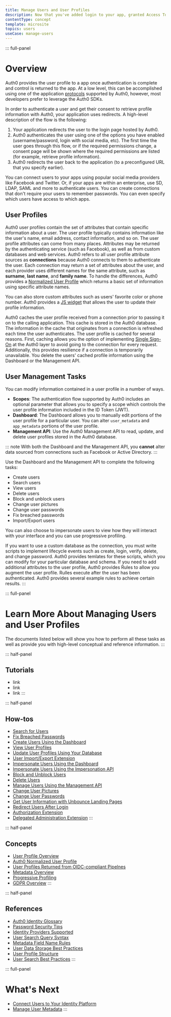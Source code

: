 ```yaml
---
title: Manage Users and User Profiles
description: Now that you've added login to your app, granted Access Tokens and protected your API, it's time to manage your users and their identity information.
contentType: concept
template: microsite
topics: users
useCase: manage-users
---
```

::: full-panel
# Overview

Auth0 provides the user profile to a app once authentication is complete and control is returned to the app. At a low level, this can be accomplished using one of the application [protocols](/protocols) supported by Auth0, however, most developers prefer to leverage the Auth0 SDKs.

In order to authenticate a user and get their consent to retrieve profile information with Auth0, your application uses redirects. A high-level description of the flow is the following:

1. Your application redirects the user to the login page hosted by Auth0.
2. Auth0 authenticates the user using one of the options you have enabled (username/password, login with social media, etc). The first time the user goes through this flow, or if the required permissions change, a consent page will be shown where the required permissions are listed (for example, retrieve profile information).
3. Auth0 redirects the user back to the application (to a preconfigured URL that you specify earlier).

You can connect users to your apps using popular social media providers like Facebook and Twitter. Or, if your apps are within an enterprise, use SD, LDAP, SAML and more to authenticate users. You can create connections that don't require your users to remember passwords. You can even specify which users have access to which apps. 

## User Profiles

Auth0 user profiles contain the set of attributes that contain specific information about a user. The user profile typically contains information like the user's name, email address, contact information, and so on. The user profile attributes can come from many places. Attributes may be returned by the authenticating service (such as Facebook), as well as from custom databases and web services. Auth0 refers to all user profile attribute sources as **connections** because Auth0 connects to them to authenticate the user. Each connection may return a set of attributes about the user, and each provider uses different names for the same attribute, such as **surname**, **last name**, and **family name**. To handle the differences, Auth0 provides a [Normalized User Profile](/user-profile/normalized/auth0) which returns a basic set of information using specific attribute names.

You can also store custom attributes such as users' favorite color or phone number. Auth0 provides a [JS widget](/https://github.com/auth0-community/auth0-editprofile-widget) that allows the user to update their profile information. 

Auth0 caches the user profile received from a connection prior to passing it on to the calling application. This cache is stored in the Auth0 database. The information in the cache that originates from a connection is refreshed each time the user authenticates. The user profile is cached for several reasons. First, caching allows you the option of implementing [Single Sign-On](/sso) at the Auth0 layer to avoid going to the connection for every request. Additionally, this provides resilience if a connection is temporarily unavailable. You delete the users' cached profile information using the Dashboard or the Management API. 

## User Management Tasks

You can modify information contained in a user profile in a number of ways. 

* **Scopes**: The authentication flow supported by Auth0 includes an optional parameter that allows you to specify a scope which controls the user profile information included in the ID Token (JWT).
* **Dashboard**: The Dashboard allows you to manually edit portions of the user profile for a particular user. You can alter `user_metadata` and `app_metadata` portions of the user profile. 
* **Management API**: Use the Auth0 Management API to read, update, and delete user profiles stored in the Auth0 database. 

::: note
With both the Dashboard and the Management API, you **cannot** alter data sourced from connections such as Facebook or Active Directory. 
:::

Use the Dashboard and the Management API to complete the following tasks:
   * Create users
   * Search users
   * View users
   * Delete users
   * Block and unblock users
   * Change user pictures
   * Change user passwords
   * Fix breached passwords
   * Import/Export users

You can also choose to impersonate users to view how they will interact with your interface and you can use progressive profiling.

If you want to use a custom database as the connection, you must write scripts to implement lifecycle events such as create, login, verify, delete, and change password. Auth0 provides temlates for these scripts, which you can modify for your particular database and schema. If you need to add additional attributes to the user profile, Auth0 provides Rules to allow you augment the user profile. Rulles execute after the user has been authenticated. Auth0 provides several example rules to achieve certain results. 
:::

::: full-panel
# Learn More About Managing Users and User Profiles

The documents listed below will show you how to perform all these tasks as well as provide you with high-level conceptual and reference information. 
:::

::: half-panel
## Tutorials
* link
* link
* link
:::

::: half-panel
## How-tos
* [Search for Users](/search/v3)
* [Fix Breached Passwords](/anomaly-detection/fix-breached-passwords)
* [Create Users Using the Dashboard](/dashboard/create-users)
* [View User Profiles](/user-profile/view-users)
* [Update User Profiles Using Your Database](/user-profile/update-user-profiles-using-your-database)
* [User Import/Export Extension](/extensions/user-import-export)
* [Impersonate Users Using the Dashboard](/user-profile/impersonate-users-using-the-dashboard)
* [Impersonate Users Using the Impersonation API](/user-profile/impersonate-users-using-the-impersonation-api)
* [Block and Unblock Users](/user-profile/block-and-unblock-users)
* [Delete Users](/user-profile/delete-users)
* [Manage Users Using the Management API](/user-profile/manage-users-using-the-management-api)
* [Change User Pictures](/user-profile/change-user-pictures)
* [Change User Passwords](/connections/database/password-change)
* [Get User Information with Unbounce Landing Pages](get-user-information-with-unbounce-landing-pages)
* [Redirect Users After Login](redirect-users-after-login)
* [Authorization Extension](/extensions/authorization-extension/v2)
* [Delegated Administration Extension](/extensions/delegated-admin/v3)
:::

::: half-panel
## Concepts
* [User Profile Overview](/user-profile/overview-user-profile)
* [Auth0 Normalized User Profile](/user-profile/normalized/auth0)
* [User Profiles Returned from OIDC-compliant Pipelnes](/user-profile/normalized/oidc)
* [Metadata Overview](/metadata/overview-metadata)
* [Progressive Profiling](/user-profile/progressive-profiling)
* [GDPR Overview](/compliance/overview-gdpr)
:::

::: half-panel
## References
* [Auth0 Identity Glossary](https://auth0.com/identity-glossary)
* [Password Security Tips](/anomaly-detection/password-security-tips)
* [Identity Providers Supported](/connections/identity-providers-supported)
* [User Search Query Syntax](/search/v3/query-syntax)
* [Metadata Field Name Rules](/metadata/metadata-field-name-rules)
* [User Data Storage Best Practices](/user-profile/user-data-storage-best-practices)
* [User Profile Structure](/user-profile/user-profile-structure)
* [User Search Best Practices](/user-profile/user-search-best-practices)
:::

::: full-panel
# What's Next
* [Connect Users to Your Identity Platform](microsite-connect-users-to-your-identity-platform)
* [Manage User Metadata](microsite-manage-user-metadata)
:::